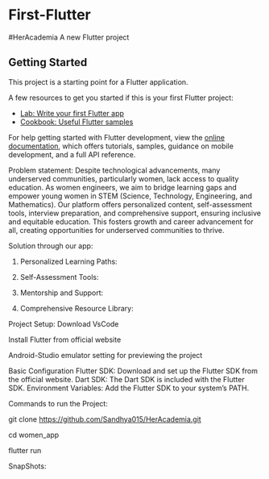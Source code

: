 # First-Flutter
#HerAcademia
A new Flutter project

## Getting Started

This project is a starting point for a Flutter application.

A few resources to get you started if this is your first Flutter project:

- [Lab: Write your first Flutter app](https://docs.flutter.dev/get-started/codelab)
- [Cookbook: Useful Flutter samples](https://docs.flutter.dev/cookbook)

For help getting started with Flutter development, view the
[online documentation](https://docs.flutter.dev/), which offers tutorials,
samples, guidance on mobile development, and a full API reference.

Problem statement:
Despite technological advancements, many underserved communities, particularly women, lack access to quality education. As women engineers, we aim to bridge learning gaps and empower young women in STEM (Science, Technology, Engineering, and Mathematics). Our platform offers personalized content, self-assessment tools, interview preparation, and comprehensive support, ensuring inclusive and equitable education. This fosters growth and career advancement for all, creating opportunities for underserved communities to thrive.

Solution through our app:

1. Personalized Learning Paths:

2. Self-Assessment Tools:
   
3. Mentorship and Support:
   
4. Comprehensive Resource Library:

Project Setup:
Download VsCode 

Install Flutter from official website

Android-Studio emulator setting for previewing the project

Basic Configuration
Flutter SDK: Download and set up the Flutter SDK from the official website.
Dart SDK: The Dart SDK is included with the Flutter SDK.
Environment Variables: Add the Flutter SDK to your system’s PATH.

Commands to run the Project:

git clone https://github.com/Sandhya015/HerAcademia.git

cd women_app

flutter run

SnapShots:



